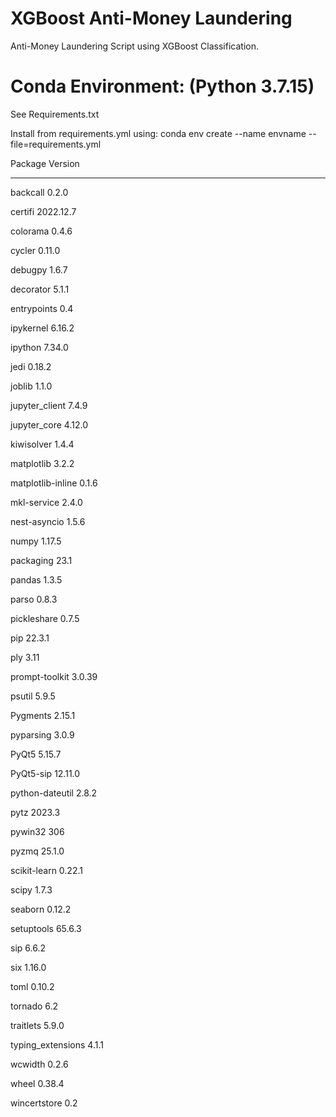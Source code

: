 # XGBoost Anti-Money Laundering
Anti-Money Laundering Script using XGBoost Classification.

# Conda Environment: (Python 3.7.15)

See Requirements.txt

Install from requirements.yml using:
conda env create --name envname --file=requirements.yml

Package           Version
----------------- ---------
backcall          0.2.0

certifi           2022.12.7

colorama          0.4.6

cycler            0.11.0

debugpy           1.6.7

decorator         5.1.1

entrypoints       0.4

ipykernel         6.16.2

ipython           7.34.0

jedi              0.18.2

joblib            1.1.0

jupyter_client    7.4.9

jupyter_core      4.12.0

kiwisolver        1.4.4

matplotlib        3.2.2

matplotlib-inline 0.1.6

mkl-service       2.4.0

nest-asyncio      1.5.6

numpy             1.17.5

packaging         23.1

pandas            1.3.5

parso             0.8.3

pickleshare       0.7.5

pip               22.3.1

ply               3.11

prompt-toolkit    3.0.39

psutil            5.9.5

Pygments          2.15.1

pyparsing         3.0.9

PyQt5             5.15.7

PyQt5-sip         12.11.0

python-dateutil   2.8.2

pytz              2023.3

pywin32           306

pyzmq             25.1.0

scikit-learn      0.22.1

scipy             1.7.3

seaborn           0.12.2

setuptools        65.6.3

sip               6.6.2

six               1.16.0

toml              0.10.2

tornado           6.2

traitlets         5.9.0

typing_extensions 4.1.1

wcwidth           0.2.6

wheel             0.38.4

wincertstore      0.2
